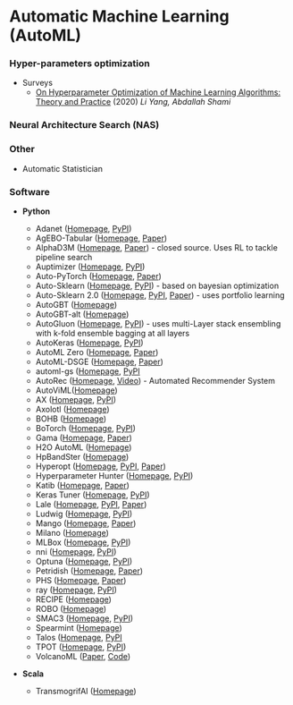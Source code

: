# Automatic Machine Learning (AutoML)

### Hyper-parameters optimization
- Surveys
  - [On Hyperparameter Optimization of Machine Learning Algorithms: Theory and Practice](https://arxiv.org/pdf/2007.15745.pdf) (2020) *Li Yang, Abdallah Shami*
### Neural Architecture Search (NAS)
### Other
- Automatic Statistician

### Software
- **Python**
  - Adanet ([Homepage](https://adanet.readthedocs.io), [PyPI](https://pypi.org/project/adanet/))
  - AgEBO-Tabular ([Homepage](https://github.com/deephyper/NASBigData), [Paper](https://arxiv.org/pdf/2010.16358.pdf))
  - AlphaD3M ([Homepage](https://cims.nyu.edu/~drori/alphad3m.html), [Paper](https://arxiv.org/pdf/1905.10345.pdf)) - closed source. Uses RL to tackle pipeline search
  - Auptimizer ([Homepage](https://lge-arc-advancedai.github.io/auptimizer/), [PyPI](https://pypi.org/project/auptimizer/))
  - Auto-PyTorch ([Homepage](https://github.com/automl/Auto-PyTorch), [Paper](https://arxiv.org/pdf/2006.13799.pdf))
  - Auto-Sklearn ([Homepage](https://automl.github.io/auto-sklearn/master/), [PyPI](https://pypi.org/project/auto-sklearn/)) - based on bayesian optimization
  - Auto-Sklearn 2.0 ([Homepage](https://automl.github.io/auto-sklearn/master/), [PyPI](https://pypi.org/project/auto-sklearn/), [Paper](https://arxiv.org/pdf/2007.04074.pdf)) - uses portfolio learning
  - AutoGBT ([Homepage](https://github.com/flytxtds/AutoGBT))
  - AutoGBT-alt ([Homepage](https://github.com/pfnet-research/autogbt-alt))
  - AutoGluon ([Homepage](https://autogluon.mxnet.io), [PyPI](https://pypi.org/project/autogluon/)) - uses multi-Layer stack ensembling with k-fold ensemble bagging at all layers
  - AutoKeras ([Homepage](https://autokeras.com/), [PyPI](https://pypi.org/project/autokeras/))
  - AutoML Zero ([Homepage](https://github.com/google-research/google-research/tree/master/automl_zero), [Paper](https://arxiv.org/pdf/2003.03384.pdf))
  - AutoML-DSGE ([Homepage](https://github.com/fillassuncao/automl-dsge), [Paper](https://arxiv.org/pdf/2004.00307.pdf))
  - automl-gs ([Homepage](https://github.com/minimaxir/automl-gs/), [PyPI](https://pypi.org/project/automl_gs/)
  - AutoRec ([Homepage](https://github.com/datamllab/AutoRecSys), [Video](https://www.youtube.com/watch?v=z0HkKGVAQkE)) - Automated Recommender System
  - AutoViML([Homepage](https://github.com/AutoViML/Auto_ViML))
  - AX ([Homepage](https://ax.dev/), [PyPI](https://pypi.org/project/ax-platform/))
  - Axolotl ([Homepage](https://gitlab.com/axolotl1/axolotl))
  - BOHB ([Homepage](https://www.automl.org/automl/bohb/))
  - BoTorch ([Homepage](https://botorch.org/docs/introduction.html), [PyPI](https://pypi.org/project/botorch/))
  - Gama ([Homepage](https://github.com/PGijsbers/gama/), [Paper](https://arxiv.org/pdf/2007.04911.pdf))
  - H2O AutoML ([Homepage](http://docs.h2o.ai/h2o/latest-stable/h2o-docs/automl.html))
  - HpBandSter ([Homepage](https://automl.github.io/HpBandSter/))
  - Hyperopt ([Homepage](http://hyperopt.github.com/hyperopt/), [PyPI](https://pypi.org/project/hyperopt/), [Paper](http://www.coxlab.org/pdfs/2013_bergstra_hyperopt.pdf))
  - Hyperparameter Hunter ([Homepage](https://hyperparameter-hunter.readthedocs.io/en/latest/), [PyPI](https://pypi.org/project/hyperparameter_hunter/))
  - Katib ([Homepage](https://github.com/kubeflow/katib), [Paper](https://arxiv.org/pdf/2006.02085.pdf))
  - Keras Tuner ([Homepage](https://keras-team.github.io/keras-tuner/), [PyPI](https://pypi.org/project/keras-tuner/))
  - Lale ([Homepage](https://github.com/ibm/lale), [PyPI](https://pypi.org/project/lale/), [Paper](https://arxiv.org/pdf/2007.01977.pdf))
  - Ludwig ([Homepage](https://github.com/uber/ludwig/), [PyPI](https://pypi.org/project/ludwig/))
  - Mango ([Homepage](https://github.com/ARM-software/mango), [Paper](https://arxiv.org/pdf/2005.11394.pdf))
  - Milano ([Homepage](https://nvidia.github.io/Milano/))
  - MLBox ([Homepage](https://mlbox.readthedocs.io/en/latest/), [PyPI](https://pypi.org/project/mlbox/))
  - nni ([Homepage](https://nni.readthedocs.io/en/latest/), [PyPI](https://pypi.org/project/nni/))
  - Optuna ([Homepage](https://optuna.org/), [PyPI](https://pypi.org/project/optuna/))
  - Petridish ([Homepage](https://github.com/microsoft/petridishnn), [Paper](https://arxiv.org/abs/1905.13360))
  - PHS ([Homepage](https://github.com/cc-hpc-itwm/PHS), [Paper](https://arxiv.org/pdf/2002.11429))
  - ray ([Homepage](https://ray.io/), [PyPI](https://pypi.org/project/ray/))
  - RECIPE ([Homepage](https://github.com/laic-ufmg/Recipe))
  - ROBO ([Homepage](https://www.automl.org/automl/robo/))
  - SMAC3 ([Homepage](https://automl.github.io/SMAC3/master/), [PyPI](https://pypi.org/project/smac/))
  - Spearmint ([Homepage](https://github.com/HIPS/Spearmint))
  - Talos ([Homepage](https://github.com/autonomio/talos), [PyPI]((https://pypi.org/project/talos/))
  - TPOT ([Homepage](https://automl.info/tpot/), [PyPI](https://pypi.org/project/TPOT/))
  - VolcanoML ([Paper](https://arxiv.org/pdf/2107.08861.pdf), [Code](https://github.com/VolcanoML))

- **Scala**
  - TransmogrifAI ([Homepage](https://github.com/salesforce/TransmogrifAI))
